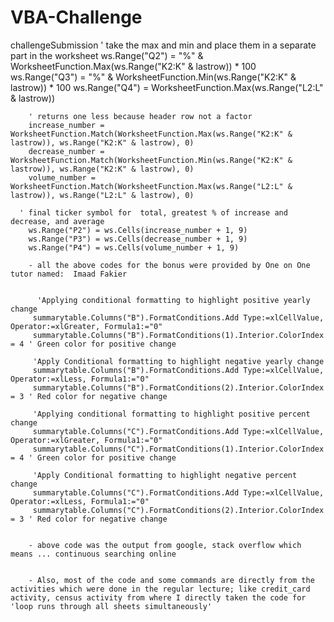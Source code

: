 # VBA-Challenge
challengeSubmission
' take the max and min and place them in a separate part in the worksheet
        ws.Range("Q2") = "%" & WorksheetFunction.Max(ws.Range("K2:K" & lastrow)) * 100
        ws.Range("Q3") = "%" & WorksheetFunction.Min(ws.Range("K2:K" & lastrow)) * 100
        ws.Range("Q4") = WorksheetFunction.Max(ws.Range("L2:L" & lastrow))

        ' returns one less because header row not a factor
        increase_number = WorksheetFunction.Match(WorksheetFunction.Max(ws.Range("K2:K" & lastrow)), ws.Range("K2:K" & lastrow), 0)
        decrease_number = WorksheetFunction.Match(WorksheetFunction.Min(ws.Range("K2:K" & lastrow)), ws.Range("K2:K" & lastrow), 0)
        volume_number = WorksheetFunction.Match(WorksheetFunction.Max(ws.Range("L2:L" & lastrow)), ws.Range("L2:L" & lastrow), 0)

      ' final ticker symbol for  total, greatest % of increase and decrease, and average
        ws.Range("P2") = ws.Cells(increase_number + 1, 9)
        ws.Range("P3") = ws.Cells(decrease_number + 1, 9)
        ws.Range("P4") = ws.Cells(volume_number + 1, 9)

        - all the above codes for the bonus were provided by One on One tutor named:  Imaad Fakier


          'Applying conditional formatting to highlight positive yearly change
         summarytable.Columns("B").FormatConditions.Add Type:=xlCellValue, Operator:=xlGreater, Formula1:="0"
         summarytable.Columns("B").FormatConditions(1).Interior.ColorIndex = 4 ' Green color for positive change

         'Apply Conditional formatting to highlight negative yearly change
         summarytable.Columns("B").FormatConditions.Add Type:=xlCellValue, Operator:=xlLess, Formula1:="0"
         summarytable.Columns("B").FormatConditions(2).Interior.ColorIndex = 3 ' Red color for negative change

         'Applying conditional formatting to highlight positive percent change
         summarytable.Columns("C").FormatConditions.Add Type:=xlCellValue, Operator:=xlGreater, Formula1:="0"
         summarytable.Columns("C").FormatConditions(1).Interior.ColorIndex = 4 ' Green color for positive change

         'Apply Conditional formatting to highlight negative percent change
         summarytable.Columns("C").FormatConditions.Add Type:=xlCellValue, Operator:=xlLess, Formula1:="0"
         summarytable.Columns("C").FormatConditions(2).Interior.ColorIndex = 3 ' Red color for negative change


        - above code was the output from google, stack overflow which means ... continuous searching online


        - Also, most of the code and some commands are directly from the activities which were done in the regular lecture; like credit_card activity, census activity from where I directly taken the code for 'loop runs through all sheets simultaneously'
